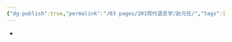 ```yaml
---
{"dg-publish":true,"permalink":"/03 pages/201现代语言学/赵元任/","tags":["语言学"],"created":"2024-11-30T21:04:04.097+08:00","updated":"2025-03-02T15:21:31.932+08:00"}
---
```


-
